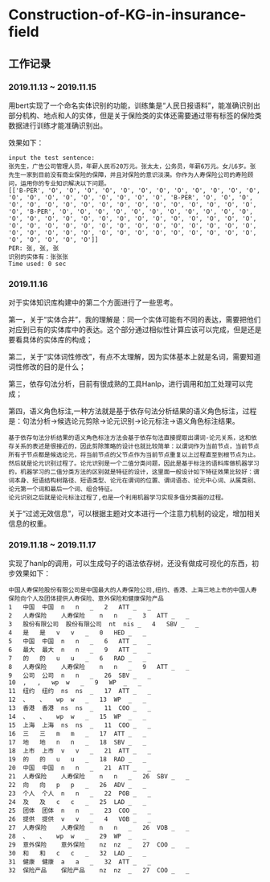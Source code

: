 # Construction-of-KG-in-insurance-field

## 工作记录

### 2019.11.13 ~ 2019.11.15

用bert实现了一个命名实体识别的功能，训练集是“人民日报语料”，能准确识别出部分机构、地点和人的实体，但是关于保险类的实体还需要通过带有标签的保险类数据进行训练才能准确识别出。

效果如下：
```
input the test sentence:
张先生，广告公司管理人员，年薪人民币20万元。张太太，公务员，年薪6万元。女儿6岁。张先生一家到目前没有商业保险的保障，并且对保险的意识淡漠。你作为人寿保险公司的寿险顾问，运用你的专业知识解决以下问题。
[['B-PER', 'O', 'O', 'O', 'O', 'O', 'O', 'O', 'O', 'O', 'O', 'O', 'O', 'O', 'O', 'O', 'O', 'O', 'O', 'O', 'O', 'O', 'B-PER', 'O', 'O', 'O', 'O', 'O', 'O', 'O', 'O', 'O', 'O', 'O', 'O', 'O', 'O', 'O', 'O', 'O', 'O', 'B-PER', 'O', 'O', 'O', 'O', 'O', 'O', 'O', 'O', 'O', 'O', 'O', 'O', 'O', 'O', 'O', 'O', 'O', 'O', 'O', 'O', 'O', 'O', 'O', 'O', 'O', 'O', 'O', 'O', 'O', 'O', 'O', 'O', 'O', 'O', 'O', 'O', 'O', 'O', 'O', 'O', 'O', 'O', 'O', 'O', 'O', 'O', 'O', 'O', 'O', 'O', 'O', 'O', 'O', 'O', 'O', 'O', 'O', 'O']]
PER: 张, 张, 张
识别的实体有：张张张
Time used: 0 sec
```

### 2019.11.16

对于实体知识库构建中的第二个方面进行了一些思考。

第一，关于“实体合并”，我的理解是：同一个实体可能有不同的表达，需要把他们对应到已有的实体库中的表达。这个部分通过相似性计算应该可以完成，但是还是要看具体的实体库的构成；

第二，关于“实体词性修改”，有点不太理解，因为实体基本上就是名词，需要知道词性修改的目的是什么；

第三，依存句法分析，目前有很成熟的工具Hanlp，进行调用和加工处理可以完成；

第四，语义角色标注,一种方法就是基于依存句法分析结果的语义角色标注，过程是：句法分析->候选论元剪除->论元识别->论元标注->语义角色标注结果。
```
基于依存句法分析结果的语义角色标注方法会基于依存句法直接提取出谓词-论元关系，这和依存关系的表述是很接近的，因此剪除策略的设计也就比较简单：以谓词作为当前节点，当前节点所有子节点都是候选论元，将当前节点的父节点作为当前节点重复以上过程直至到根节点为止。
然后就是论元识别过程了。论元识别是一个二值分类问题，因此是基于标注的语料库做机器学习的，机器学习的二值分类方法的区别就是特征的设计，这里面一般设计如下特征效果比较好：谓词本身、短语结构树路径、短语类型、论元在谓词的位置、谓词语态、论元中心词、从属类别、论元第一个词和最后一个词、组合特征。
论元识别之后就是论元标注过程了,也是一个利用机器学习实现多值分类器的过程。
```
关于“过滤无效信息”，可以根据主题对文本进行一个注意力机制的设定，增加相关信息的权重。

### 2019.11.18 ~ 2019.11.17

实现了hanlp的调用，可以生成句子的语法依存树，还没有做成可视化的东西，初步效果如下：
```
中国人寿保险股份有限公司是中国最大的人寿保险公司,纽约、香港、上海三地上市的中国人寿保险向个人及团体提供人寿保险、意外保险和健康保险产品
1	中国	中国	n	n	_	2	ATT	_	_
2	人寿保险	人寿保险	n	n	_	3	ATT	_	_
3	股份有限公司	股份有限公司	nt	nis	_	4	SBV	_	_
4	是	是	v	v	_	0	HED	_	_
5	中国	中国	n	n	_	6	ATT	_	_
6	最大	最大	n	n	_	9	ATT	_	_
7	的	的	u	u	_	6	RAD	_	_
8	人寿保险	人寿保险	n	n	_	9	ATT	_	_
9	公司	公司	n	n	_	26	SBV	_	_
10	,	,	wp	w	_	9	WP	_	_
11	纽约	纽约	ns	ns	_	17	ATT	_	_
12	、	、	wp	w	_	13	WP	_	_
13	香港	香港	ns	ns	_	11	COO	_	_
14	、	、	wp	w	_	15	WP	_	_
15	上海	上海	ns	ns	_	11	COO	_	_
16	三	三	m	m	_	17	ATT	_	_
17	地	地	n	n	_	18	SBV	_	_
18	上市	上市	v	v	_	21	ATT	_	_
19	的	的	u	u	_	18	RAD	_	_
20	中国	中国	n	n	_	21	ATT	_	_
21	人寿保险	人寿保险	n	n	_	26	SBV	_	_
22	向	向	p	p	_	26	ADV	_	_
23	个人	个人	n	n	_	22	POB	_	_
24	及	及	c	c	_	25	LAD	_	_
25	团体	团体	n	n	_	23	COO	_	_
26	提供	提供	v	v	_	4	VOB	_	_
27	人寿保险	人寿保险	n	n	_	26	VOB	_	_
28	、	、	wp	w	_	29	WP	_	_
29	意外保险	意外保险	nz	nz	_	27	COO	_	_
30	和	和	c	c	_	32	LAD	_	_
31	健康	健康	a	a	_	32	ATT	_	_
32	保险产品	保险产品	nz	nz	_	27	COO	_	_
```
